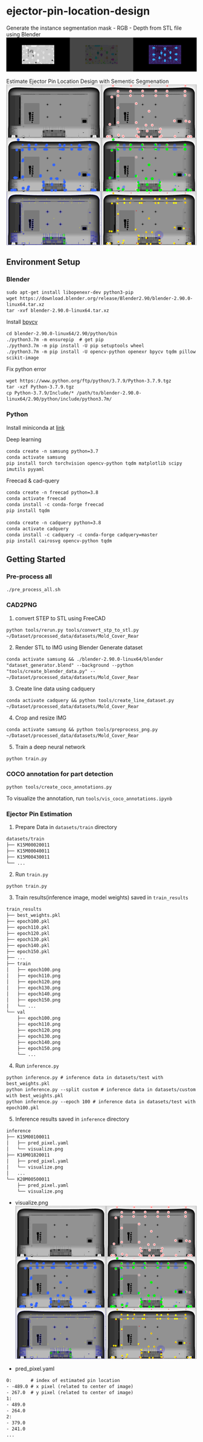 # ejector-pin-location-design

Generate the instance segmentation mask - RGB - Depth from STL file using Blender
![sample](./samples/sample_vis.png)

Estimate Ejector Pin Location Design with Sementic Segmenation
![sample](./samples/sample_pred.png)


## Environment Setup

### Blender
```
sudo apt-get install libopenexr-dev python3-pip
wget https://download.blender.org/release/Blender2.90/blender-2.90.0-linux64.tar.xz
tar -xvf blender-2.90.0-linux64.tar.xz
```

Install [bpycv](https://github.com/DIYer22/bpycv)
```
cd blender-2.90.0-linux64/2.90/python/bin
./python3.7m -m ensurepip  # get pip
./python3.7m -m pip install -U pip setuptools wheel 
./python3.7m -m pip install -U opencv-python openexr bpycv tqdm pillow scikit-image 
```

Fix python error
```
wget https://www.python.org/ftp/python/3.7.9/Python-3.7.9.tgz
tar -xzf Python-3.7.9.tgz
cp Python-3.7.9/Include/* /path/to/blender-2.90.0-linux64/2.90/python/include/python3.7m/
```


### Python

Install miniconda at [link](https://docs.conda.io/en/latest/miniconda.html)


Deep learning
```
conda create -n samsung python=3.7
conda activate samsung
pip install torch torchvision opencv-python tqdm matplotlib scipy imutils pyyaml
```

Freecad & cad-query
```
conda create -n freecad python=3.8
conda activate freecad
conda install -c conda-forge freecad 
pip install tqdm

conda create -n cadquery python=3.8
conda activate cadquery
conda install -c cadquery -c conda-forge cadquery=master
pip install cairosvg opencv-python tqdm
```

## Getting Started


### Pre-process all

```
./pre_process_all.sh
```

### CAD2PNG
1. convert STEP to STL using FreeCAD
```
python tools/rerun.py tools/convert_stp_to_stl.py ~/Dataset/processed_data/datasets/Mold_Cover_Rear
```

2. Render STL to IMG using Blender
Generate dataset
```
conda activate samsung && ./blender-2.90.0-linux64/blender "dataset_generator.blend" --background --python "tools/create_blender_data.py" -- ~/Dataset/processed_data/datasets/Mold_Cover_Rear
```

3. Create line data using cadquery
```
conda activate cadquery && python tools/create_line_dataset.py ~/Dataset/processed_data/datasets/Mold_Cover_Rear
```

4. Crop and resize IMG
```
conda activate samsung && python tools/preprocess_png.py ~/Dataset/processed_data/datasets/Mold_Cover_Rear
```

5. Train a deep neural network
```
python train.py
```

### COCO annotation for part detection

```
python tools/create_coco_annotations.py
```
To visualize the annotation, run `tools/vis_coco_annotations.ipynb`


### Ejector Pin Estimation

1. Prepare Data in `datasets/train` directory
```
datasets/train
├── K15M00020011
├── K15M00040011
├── K15M00430011
└── ...
```
2. Run `train.py`
```
python train.py
```

3. Train results(inference image, model weights) saved in `train_results`
```
train_results
├── best_weights.pkl
├── epoch100.pkl
├── epoch110.pkl
├── epoch120.pkl
├── epoch130.pkl
├── epoch140.pkl
├── epoch150.pkl
├── ...
├── train
│   ├── epoch100.png
│   ├── epoch110.png
│   ├── epoch120.png
│   ├── epoch130.png
│   ├── epoch140.png
│   ├── epoch150.png
│   └── ...
└── val
    ├── epoch100.png
    ├── epoch110.png
    ├── epoch120.png
    ├── epoch130.png
    ├── epoch140.png
    ├── epoch150.png
    └── ...
```

4. Run `inference.py`

```
python inference.py # inference data in datasets/test with best_weights.pkl
python inference.py --split custom # inference data in datasets/custom with best_weights.pkl
python inference.py --epoch 100 # inference data in datasets/test with epoch100.pkl
```

5. Inference results saved in `inference` directory

```
inference
├── K15M00100011
│   ├── pred_pixel.yaml
│   └── visualize.png
├── K16M01820011
│   ├── pred_pixel.yaml
│   └── visualize.png
│   ...
└── K20M00500011
    ├── pred_pixel.yaml
    └── visualize.png

```


- visualize.png
![sample](./samples/sample_pred.png)

- pred_pixel.yaml
```
0:       # index of estimated pin location
- -489.0 # x pixel (related to center of image)
- 267.0  # y pixel (related to center of image)
1:
- 489.0
- 264.0
2:
- 379.0
- 241.0
...

```
